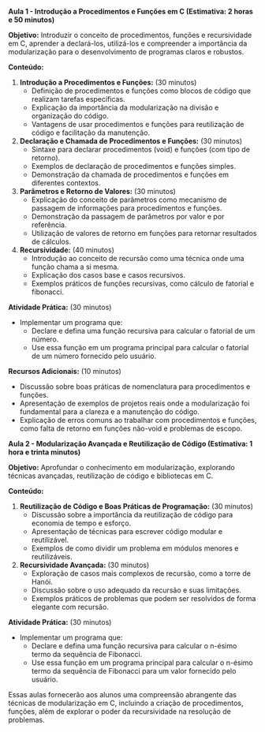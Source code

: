 **Aula 1 - Introdução a Procedimentos e Funções em C (Estimativa: 2 horas e 50 minutos)**

**Objetivo:** Introduzir o conceito de procedimentos, funções e recursividade em C, aprender a declará-los, utilizá-los e compreender a importância da modularização para o desenvolvimento de programas claros e robustos.

**Conteúdo:**

1. **Introdução a Procedimentos e Funções:** (30 minutos)
    - Definição de procedimentos e funções como blocos de código que realizam tarefas específicas.
    - Explicação da importância da modularização na divisão e organização do código.
    - Vantagens de usar procedimentos e funções para reutilização de código e facilitação da manutenção.
2. **Declaração e Chamada de Procedimentos e Funções:** (30 minutos)
    - Sintaxe para declarar procedimentos (void) e funções (com tipo de retorno).
    - Exemplos de declaração de procedimentos e funções simples.
    - Demonstração da chamada de procedimentos e funções em diferentes contextos.
3. **Parâmetros e Retorno de Valores:** (30 minutos)
    - Explicação do conceito de parâmetros como mecanismo de passagem de informações para procedimentos e funções.
    - Demonstração da passagem de parâmetros por valor e por referência.
    - Utilização de valores de retorno em funções para retornar resultados de cálculos.
4. **Recursividade:** (40 minutos)
    - Introdução ao conceito de recursão como uma técnica onde uma função chama a si mesma.
    - Explicação dos casos base e casos recursivos.
    - Exemplos práticos de funções recursivas, como cálculo de fatorial e fibonacci.

**Atividade Prática:** (30 minutos)

- Implementar um programa que:
    - Declare e defina uma função recursiva para calcular o fatorial de um número.
    - Use essa função em um programa principal para calcular o fatorial de um número fornecido pelo usuário.

**Recursos Adicionais:** (10 minutos)

- Discussão sobre boas práticas de nomenclatura para procedimentos e funções.
- Apresentação de exemplos de projetos reais onde a modularização foi fundamental para a clareza e a manutenção do código.
- Explicação de erros comuns ao trabalhar com procedimentos e funções, como falta de retorno em funções não-void e problemas de escopo.

**Aula 2 - Modularização Avançada e Reutilização de Código (Estimativa: 1 hora e trinta minutos)**

**Objetivo:** Aprofundar o conhecimento em modularização, explorando técnicas avançadas, reutilização de código e bibliotecas em C.

**Conteúdo:**

1. **Reutilização de Código e Boas Práticas de Programação:** (30 minutos)
    - Discussão sobre a importância da reutilização de código para economia de tempo e esforço.
    - Apresentação de técnicas para escrever código modular e reutilizável.
    - Exemplos de como dividir um problema em módulos menores e reutilizáveis.
2. **Recursividade Avançada:** (30 minutos)
    - Exploração de casos mais complexos de recursão, como a torre de Hanói.
    - Discussão sobre o uso adequado da recursão e suas limitações.
    - Exemplos práticos de problemas que podem ser resolvidos de forma elegante com recursão.

**Atividade Prática:** (30 minutos)

- Implementar um programa que:
    - Declare e defina uma função recursiva para calcular o n-ésimo termo da sequência de Fibonacci.
    - Use essa função em um programa principal para calcular o n-ésimo termo da sequência de Fibonacci para um valor fornecido pelo usuário.

Essas aulas fornecerão aos alunos uma compreensão abrangente das técnicas de modularização em C, incluindo a criação de procedimentos, funções, além de explorar o poder da recursividade na resolução de problemas.